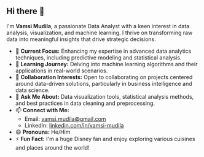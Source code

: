 ## Hi there 👋

I'm **Vamsi Mudila**, a passionate Data Analyst with a keen interest in data analysis, visualization, and machine learning. I thrive on transforming raw data into meaningful insights that drive strategic decisions.

- 🔭 **Current Focus:** Enhancing my expertise in advanced data analytics techniques, including predictive modeling and statistical analysis.
- 🌱 **Learning Journey:** Delving into machine learning algorithms and their applications in real-world scenarios.
- 👯 **Collaboration Interests:** Open to collaborating on projects centered around data-driven solutions, particularly in business intelligence and data science.
- 💬 **Ask Me About:** Data visualization tools, statistical analysis methods, and best practices in data cleaning and preprocessing.
- 📫 **Connect with Me:**
  - Email: [vamsi.mudila@gmail.com](mailto:vamsi.mudila@gmail.com)
  - LinkedIn: [linkedin.com/in/vamsi-mudila](https://www.linkedin.com/in/vamsi-mudila)
- 😄 **Pronouns:** He/Him
- ⚡ **Fun Fact:** I'm a huge Disney fan and enjoy exploring various cuisines and places around the world!

<!--
**Vamsi-Mudila/Vamsi-Mudila** is a ✨ special ✨ repository because its `README.md` (this file) appears on your GitHub profile.
-->
